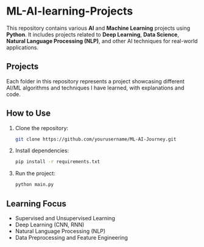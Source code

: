 # ML-AI-learning-Projects

This repository contains various **AI** and **Machine Learning** projects using **Python**. It includes projects related to **Deep Learning**, **Data Science**, **Natural Language Processing (NLP)**, and other AI techniques for real-world applications.


## Projects

Each folder in this repository represents a project showcasing different AI/ML algorithms and techniques I have learned, with explanations and code.

## How to Use

1. Clone the repository:
   ```bash
   git clone https://github.com/yourusername/ML-AI-Journey.git
   ```

2. Install dependencies:
   ```bash
   pip install -r requirements.txt
   ```

3. Run the project:
   ```bash
   python main.py
   ```

## Learning Focus

- Supervised and Unsupervised Learning
- Deep Learning (CNN, RNN)
- Natural Language Processing (NLP)
- Data Preprocessing and Feature Engineering
